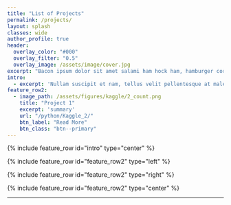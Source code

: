 ```yaml
---
title: "List of Projects"
permalink: /projects/
layout: splash
classes: wide
author_profile: true
header:
  overlay_color: "#000"
  overlay_filter: "0.5"
  overlay_image: /assets/image/cover.jpg
excerpt: "Bacon ipsum dolor sit amet salami ham hock ham, hamburger corned beef short ribs kielbasa biltong t-bone drumstick tri-tip tail sirloin pork chop."
intro: 
  - excerpt: 'Nullam suscipit et nam, tellus velit pellentesque at malesuada, enim eaque. Quis nulla, netus tempor in diam gravida tincidunt, *proin faucibus* voluptate felis id sollicitudin. Centered with `type="center"`'
feature_row2:
  - image_path: /assets/figures/kaggle/2_count.png
    title: "Project 1"
    excerpt: 'summary'
    url: "/python/Kaggle_2/"
    btn_label: "Read More"
    btn_class: "btn--primary"
---
```


{% include feature_row id="intro" type="center" %}

{% include feature_row id="feature_row2" type="left" %}

{% include feature_row id="feature_row2" type="right" %}

{% include feature_row id="feature_row2" type="center" %}

---


